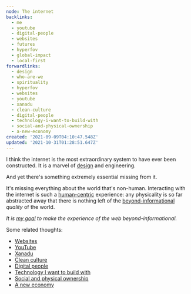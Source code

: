 ```yaml
---
node: The internet
backlinks:
  - me
  - youtube
  - digital-people
  - websites
  - futures
  - hyperfov
  - global-impact
  - local-first
forwardlinks:
  - design
  - who-are-we
  - spirituality
  - hyperfov
  - websites
  - youtube
  - xanadu
  - clean-culture
  - digital-people
  - technology-i-want-to-build-with
  - social-and-physical-ownership
  - a-new-economy
created: '2021-09-09T04:10:47.548Z'
updated: '2021-10-31T01:28:51.647Z'
---
```

I think the internet is the most extraordinary system to have ever been constructed. It is a marvel of [design](design.md) and engineering. 

And yet there's something extremely essential missing from it. 

It's missing everything about the world that's non-human. Interacting with the internet is such a [human-centric](who-are-we.md) experience: any physicality is so far abstracted away that there is nothing left of the [beyond-informational](spirituality.md) *quality* of the world.

*It is [my goal](hyperfov.md) to make the experience of the web beyond-informational.*


Some related thoughts:

- [Websites](websites.md)
- [YouTube](youtube.md)
- [Xanadu](xanadu.md)
- [Clean culture](clean-culture.md)
- [Digital people](digital-people.md)
- [Technology I want to build with](technology-i-want-to-build-with.md) 
- [Social and physical ownership](social-and-physical-ownership.md)
- [A new economy](a-new-economy.md)

